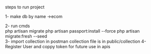 steps to run project

1- make db by name 
    ->ecom

2- run cmds     
    php artisan migrate
    php artisan passport:install --force
    php artisan migrate:fresh --seed    
3- import collection in postman 
    collection file is in public/collection
4-Register User and coppy token for  future use in apis    